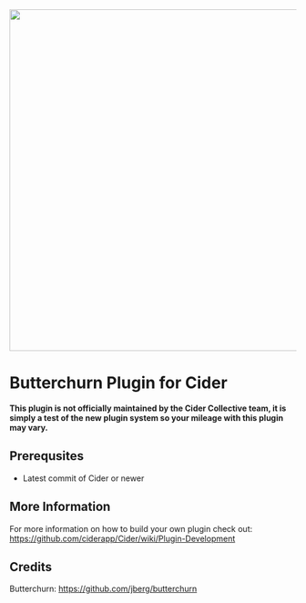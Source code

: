 <div align="center">
 <img src="https://i.imgur.com/U7WTfOG.png" style="width: 600px;"/> 
 </div>

# Butterchurn Plugin for Cider

**This plugin is not officially maintained by the Cider Collective team, it is simply a test of the new plugin system so your mileage with this plugin may vary.**

## Prerequsites
* Latest commit of Cider or newer

## More Information
For more information on how to build your own plugin check out: https://github.com/ciderapp/Cider/wiki/Plugin-Development

## Credits
Butterchurn: https://github.com/jberg/butterchurn
